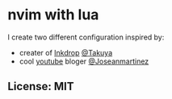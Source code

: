 # nvim with lua
  
I create two different configuration inspired by:
- creater of [Inkdrop](https://www.inkdrop.app/) [@Takuya](https://github.com/craftzdog/craftzdog-homepage) 
- cool [youtube](https://www.youtube.com/@joseanmartinez) bloger [@Joseanmartinez](https://github.com/josean-dev)  
  
## License: MIT  

